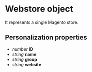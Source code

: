 # Webstore object

It represents a single Magento store. 

## Personalization properties

- _number_ **ID**
- _string_ **name**
- _string_ **group**
- _string_ **website** 
